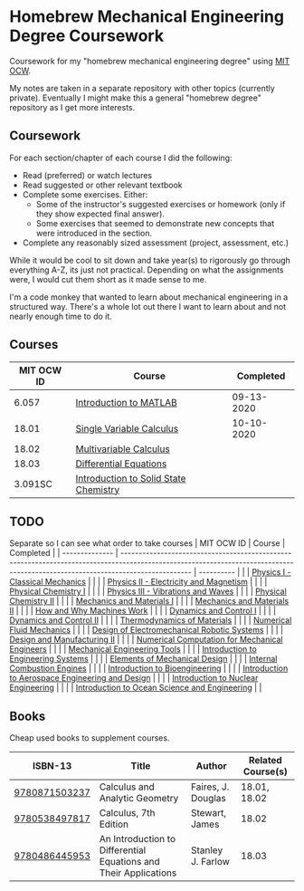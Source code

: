 # Homebrew Mechanical Engineering Degree Coursework

Coursework for my "homebrew mechanical engineering degree" using [MIT OCW](https://ocw.mit.edu/).

My notes are taken in a separate repository with other topics (currently private).
Eventually I might make this a general "homebrew degree" repository as I get more interests.


## Coursework
For each section/chapter of each course I did the following:
- Read (preferred) or watch lectures
- Read suggested or other relevant textbook
- Complete some exercises. Either:
  - Some of the instructor's suggested exercises or homework (only if they show expected final answer).
  - Some exercises that seemed to demonstrate new concepts that were introduced in the section.
- Complete any reasonably sized assessment (project, assessment, etc.)


While it would be cool to sit down and take year(s) to rigorously go through everything A-Z, its just not practical.
Depending on what the assignments were, I would cut them short as it made sense to me.

I'm a code monkey that wanted to learn about mechanical engineering in a structured way.
There's a whole lot out there I want to learn about and not nearly enough time to do it.


## Courses
| MIT OCW ID     | Course                                                                                                                                                                          | Completed  |
| -------------- | ------------------------------------------------------------------------------------------------------------------------------------------------------------------------------- | ---------- |
| 6.057          | [Introduction to MATLAB](https://ocw.mit.edu/courses/electrical-engineering-and-computer-science/6-057-introduction-to-matlab-january-iap-2019)                                 | 09-13-2020 |
| 18.01          | [Single Variable Calculus](https://ocw.mit.edu/courses/mathematics/18-01-single-variable-calculus-fall-2006)                                                                    | 10-10-2020 |
| 18.02          | [Multivariable Calculus](https://ocw.mit.edu/courses/mathematics/18-02-multivariable-calculus-fall-2007)                                                                        | |
| 18.03          | [Differential Equations](https://ocw.mit.edu/courses/mathematics/18-03-differential-equations-spring-2010/)                                                                     | |
| 3.091SC        | [Introduction to Solid State Chemistry](https://ocw.mit.edu/courses/materials-science-and-engineering/3-091sc-introduction-to-solid-state-chemistry-fall-2010)                  | |


## TODO
Separate so I can see what order to take courses
| MIT OCW ID     | Course                                                                                                                                                                          | Completed  |
| -------------- | ------------------------------------------------------------------------------------------------------------------------------------------------------------------------------- | ---------- |
|                | [Physics I - Classical Mechanics](https://ocw.mit.edu/courses/physics/8-012-physics-i-classical-mechanics-fall-2008)                                                            | |
|                | [Physics II - Electricity and Magnetism](https://ocw.mit.edu/courses/physics/8-022-physics-ii-electricity-and-magnetism-fall-2002)                                              | |
|                | [Physical Chemistry I](https://ocw.mit.edu/courses/chemistry/5-61-physical-chemistry-fall-2017)                                                                                 | |
|                | [Physics III - Vibrations and Waves](https://ocw.mit.edu/courses/physics/8-03sc-physics-iii-vibrations-and-waves-fall-2016)                                                     | |
|                | [Physical Chemistry II](https://ocw.mit.edu/courses/chemistry/5-62-physical-chemistry-ii-spring-2008)                                                                           | |
|                | [Mechanics and Materials I](https://ocw.mit.edu/courses/mechanical-engineering/2-001-mechanics-materials-i-fall-2006)                                                           | |
|                | [Mechanics and Materials II](https://ocw.mit.edu/courses/mechanical-engineering/2-002-mechanics-and-materials-ii-spring-2004)                                                   | |
|                | [How and Why Machines Work](https://ocw.mit.edu/courses/mechanical-engineering/2-000-how-and-why-machines-work-spring-2002)                                                     | |
|                | [Dynamics and Control I](https://ocw.mit.edu/courses/mechanical-engineering/2-003j-dynamics-and-control-i-spring-2007)                                                          | |
|                | [Dynamics and Control II](https://ocw.mit.edu/courses/mechanical-engineering/2-004-dynamics-and-control-ii-spring-2008)                                                         | |
|                | [Thermodynamics of Materials](https://ocw.mit.edu/courses/materials-science-and-engineering/3-00-thermodynamics-of-materials-fall-2002)                                         | |
|                | [Numerical Fluid Mechanics](https://ocw.mit.edu/courses/mechanical-engineering/2-29-numerical-fluid-mechanics-spring-2015)                                                      | |
|                | [Design of Electromechanical Robotic Systems](https://ocw.mit.edu/courses/mechanical-engineering/2-017j-design-of-electromechanical-robotic-systems-fall-2009)                  | |
|                | [Design and Manufacturing II](https://ocw.mit.edu/courses/mechanical-engineering/2-008-design-and-manufacturing-ii-spring-2004)                                                 | |
|                | [Numerical Computation for Mechanical Engineers](https://ocw.mit.edu/courses/mechanical-engineering/2-086-numerical-computation-for-mechanical-engineers-fall-2014)             | |
|                | [Mechanical Engineering Tools](https://ocw.mit.edu/courses/mechanical-engineering/2-670-mechanical-engineering-tools-january-iap-2004)                                          | |
|                | [Introduction to Engineering Systems](https://ocw.mit.edu/courses/engineering-systems-division/esd-00-introduction-to-engineering-systems-spring-2011)                          | |
|                | [Elements of Mechanical Design](https://ocw.mit.edu/courses/mechanical-engineering/2-72-elements-of-mechanical-design-spring-2009)                                              | |
|                | [Internal Combustion Engines](https://ocw.mit.edu/courses/mechanical-engineering/2-61-internal-combustion-engines-spring-2017)                                                  | |
|                | [Introduction to Bioengineering](https://ocw.mit.edu/courses/biological-engineering/20-010j-introduction-to-bioengineering-be-010j-spring-2006)                                 | |
|                | [Introduction to Aerospace Engineering and Design](https://ocw.mit.edu/courses/aeronautics-and-astronautics/16-00-introduction-to-aerospace-engineering-and-design-spring-2003) | |
|                | [Introduction to Nuclear Engineering](https://ocw.mit.edu/courses/nuclear-engineering/22-01-introduction-to-nuclear-engineering-and-ionizing-radiation-fall-2016)               | |
|                | [Introduction to Ocean Science and Engineering](https://ocw.mit.edu/courses/mechanical-engineering/2-011-introduction-to-ocean-science-and-engineering-spring-2006)             | |


## Books
Cheap used books to supplement courses.

| ISBN-13                                                    | Title                                                                     | Author             | Related Course(s) |
| ---------------------------------------------------------- | ------------------------------------------------------------------------- | ------------------ | ----------------- |
| [9780871503237](https://isbnsearch.org/isbn/9780871503237) | Calculus and Analytic Geometry                                            | Faires, J. Douglas | 18.01, 18.02      |
| [9780538497817](https://isbnsearch.org/isbn/9780538497817) | Calculus, 7th Edition                                                     | Stewart, James     | 18.02             |
| [9780486445953](https://isbnsearch.org/isbn/9780486445953) | An Introduction to Differential Equations and Their Applications          | Stanley J. Farlow  | 18.03             |
